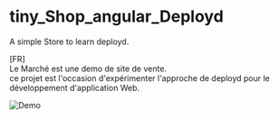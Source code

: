 # tiny_Shop_angular_Deployd
A simple Store  to learn deployd.  

[FR]  
Le Marché est une demo de  site de vente.  
ce projet est l'occasion d'expérimenter l'approche de deployd pour le développement d'application Web.  

![Demo ](./Capture2.PNG "First Demo")
